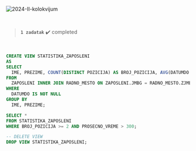![2024-II-kolokvijum](https://github.com/user-attachments/assets/36816640-546b-44a4-9528-8583a5e0d0f9)

<br>

> **`1 zadatak`** ✔️ completed

<br>

```sql
CREATE VIEW STATISTIKA_ZAPOSLENI
AS
SELECT
  IME, PREZIME, COUNT(DISTINCT POZICIJA) AS BROJ_POZICIJA, AVG(DATUMDO - DATUMOD) AS PROSECNO_VREME
FROM
  ZAPOSLENI INNER JOIN RADNO_MESTO ON ZAPOSLENI.JMBG = RADNO_MESTO.ZJMBG
WHERE
  DATUMDO IS NOT NULL
GROUP BY
  IME, PREZIME;

SELECT *
FROM STATISTIKA_ZAPOSLENI
WHERE BROJ_POZICIJA >= 2 AND PROSECNO_VREME > 300;

-- DELETE VIEW
DROP VIEW STATISTIKA_ZAPOSLENI;
```
